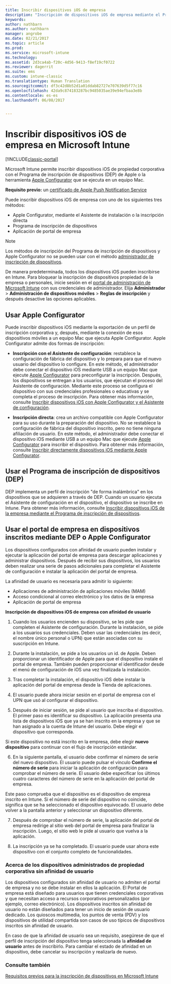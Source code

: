 ```yaml
---
title: Inscribir dispositivos iOS de empresa
description: "Inscripción de dispositivos iOS de empresa mediante el Programa de inscripción de dispositivos (DEP) de Apple o Apple Configurator"
keywords: 
author: nathbarn
ms.author: nathbarn
manager: angrobe
ms.date: 02/21/2017
ms.topic: article
ms.prod: 
ms.service: microsoft-intune
ms.technology: 
ms.assetid: 2d3ca4ab-f20c-4d56-9413-f8ef19cf0722
ms.reviewer: dagerrit
ms.suite: ems
ms.custom: intune-classic
ms.translationtype: Human Translation
ms.sourcegitcommit: df3c42d8b52d1a01ddab82727e707639d5f77c16
ms.openlocfilehash: 42da9c874183287bc9485035ae39e94efbaa3e8b
ms.contentlocale: es-es
ms.lasthandoff: 06/08/2017


---
```


# <a name="enroll-corporate-owned-ios-devices-in-microsoft-intune"></a>Inscribir dispositivos iOS de empresa en Microsoft Intune

[!INCLUDE[classic-portal](../includes/classic-portal.md)]

Microsoft Intune permite inscribir dispositivos iOS de propiedad corporativa con el Programa de inscripción de dispositivos (DEP) de Apple o la herramienta [Apple Configurator](https://go.microsoft.com/fwlink/?LinkId=518017) que se ejecuta en un equipo Mac.

**Requisito previo:** un [certificado de Apple Push Notification Service](set-up-ios-and-mac-management-with-microsoft-intune.md)

Puede inscribir dispositivos iOS de empresa con uno de los siguientes tres métodos:

- Apple Configurator, mediante el Asistente de instalación o la inscripción directa
- Programa de inscripción de dispositivos
- Aplicación de portal de empresa

>[!NOTE]
>Los métodos de inscripción del Programa de inscripción de dispositivos y Apple Configurator no se pueden usar con el método [administrador de inscripción de dispositivos](enroll-corporate-owned-devices-with-the-device-enrollment-manager-in-microsoft-intune.md).

De manera predeterminada, todos los dispositivos iOS pueden inscribirse en Intune. Para bloquear la inscripción de dispositivos propiedad de la empresa o personales, inicie sesión en el [portal de administración de Microsoft Intune](https://manage.microsoft.com) con sus credenciales de administrador. Elija **Administrador** > **Administración de dispositivos móviles** > **Reglas de inscripción** y después desactive las opciones aplicables.

## <a name="use-apple-configurator"></a>Usar Apple Configurator

Puede inscribir dispositivos iOS mediante la exportación de un perfil de inscripción corporativa y, después, mediante la conexión de esos dispositivos móviles a un equipo Mac que ejecuta Apple Configurator. Apple Configurator admite dos formas de inscripción:

- **Inscripción con el Asistente de configuración**: restablece la configuración de fábrica del dispositivo y lo prepara para que el nuevo usuario del dispositivo lo configure. En este método, el administrador debe conectar el dispositivo iOS mediante USB a un equipo Mac que ejecute [Apple Configurator](https://go.microsoft.com/fwlink/?LinkId=518017) para preconfigurar la inscripción. Después, los dispositivos se entregan a los usuarios, que ejecutan el proceso del Asistente de configuración. Mediante este proceso se configura el dispositivo con sus credenciales profesionales o educativas y se completa el proceso de inscripción. Para obtener más información, consulte [Inscribir dispositivos iOS con Apple Configurator y el Asistente de configuración](ios-setup-assistant-enrollment-in-microsoft-intune.md).

- **Inscripción directa**: crea un archivo compatible con Apple Configurator para su uso durante la preparación del dispositivo. No se restablece la configuración de fábrica del dispositivo inscrito, pero no tiene ninguna afiliación de usuario. En este método, el administrador debe conectar el dispositivo iOS mediante USB a un equipo Mac que ejecute [Apple Configurator](https://go.microsoft.com/fwlink/?LinkId=518017) para inscribir el dispositivo. Para obtener más información, consulte [Inscribir directamente dispositivos iOS mediante Apple Configurator](ios-direct-enrollment-in-microsoft-intune.md).

## <a name="use-the-device-enrollment-program-dep"></a>Usar el Programa de inscripción de dispositivos (DEP)
DEP implementa un perfil de inscripción "de forma inalámbrica" en los dispositivos que se adquieren a través de DEP. Cuando un usuario ejecuta el Asistente de configuración en el dispositivo, el dispositivo se inscribe en Intune. Para obtener más información, consulte [Inscribir dispositivos iOS de la empresa mediante el Programa de inscripción de dispositivos](ios-device-enrollment-program-in-microsoft-intune.md).

## <a name="use-the-company-portal-on-dep-enrolled-or-apple-configurator-enrolled-devices"></a>Usar el portal de empresa en dispositivos inscritos mediante DEP o Apple Configurator

Los dispositivos configurados con afinidad de usuario pueden instalar y ejecutar la aplicación del portal de empresa para descargar aplicaciones y administrar dispositivos. Después de recibir sus dispositivos, los usuarios deben realizar una serie de pasos adicionales para completar el Asistente de configuración e instalar la aplicación del portal de empresa.

La afinidad de usuario es necesaria para admitir lo siguiente:
  - Aplicaciones de administración de aplicaciones móviles (MAM)
  - Acceso condicional al correo electrónico y los datos de la empresa
  - Aplicación de portal de empresa

**Inscripción de dispositivos iOS de empresa con afinidad de usuario**
1. Cuando los usuarios encienden su dispositivo, se les pide que completen el Asistente de configuración. Durante la instalación, se pide a los usuarios sus credenciales. Deben usar las credenciales (es decir, el nombre único personal o UPN) que están asociadas con su suscripción en Intune.

2. Durante la instalación, se pide a los usuarios un id. de Apple. Deben proporcionar un identificador de Apple para que el dispositivo instale el portal de empresa. También pueden proporcionar el identificador desde el menú de configuración de iOS una vez finalizada la instalación.

3. Tras completar la instalación, el dispositivo iOS debe instalar la aplicación del portal de empresa desde la Tienda de aplicaciones.

4. El usuario puede ahora iniciar sesión en el portal de empresa con el UPN que usó al configurar el dispositivo.

5. Después de iniciar sesión, se pide al usuario que inscriba el dispositivo. El primer paso es identificar su dispositivo. La aplicación presenta una lista de dispositivos iOS que ya se han inscrito en la empresa y que se han asignado a la cuenta de Intune del usuario. Debe elegir el dispositivo que corresponda.

  Si este dispositivo no está inscrito en la empresa, debe elegir **nuevo dispositivo** para continuar con el flujo de inscripción estándar.

6. En la siguiente pantalla, el usuario debe confirmar el número de serie del nuevo dispositivo. El usuario puede pulsar el vínculo **Confirme el número de serie** para iniciar la aplicación de configuración para comprobar el número de serie. El usuario debe especificar los últimos cuatro caracteres del número de serie en la aplicación del portal de empresa.

  Este paso comprueba que el dispositivo es el dispositivo de empresa inscrito en Intune. Si el número de serie del dispositivo no coincide, significa que se ha seleccionado el dispositivo equivocado. El usuario debe volver a la pantalla anterior y seleccionar un dispositivo diferente.

7. Después de comprobar el número de serie, la aplicación del portal de empresa redirige al sitio web del portal de empresa para finalizar la inscripción. Luego, el sitio web le pide al usuario que vuelva a la aplicación.

8. La inscripción ya se ha completado. El usuario puede usar ahora este dispositivo con el conjunto completo de funcionalidades.

### <a name="about-corporate-owned-managed-devices-with-no-user-affinity"></a>Acerca de los dispositivos administrados de propiedad corporativa sin afinidad de usuario

Los dispositivos configurados sin afinidad de usuario no admiten el portal de empresa y no se debe instalar en ellos la aplicación. El Portal de empresa está diseñado para usuarios que tienen credenciales corporativas y que necesitan acceso a recursos corporativos personalizados (por ejemplo, correo electrónico). Los dispositivos inscritos sin afinidad de usuario no están diseñados para tener un inicio de sesión de usuario dedicado. Los quioscos multimedia, los puntos de venta (PDV) y los dispositivos de utilidad compartida son casos de uso típicos de dispositivos inscritos sin afinidad de usuario.

En caso de que la afinidad de usuario sea un requisito, asegúrese de que el perfil de inscripción del dispositivo tenga seleccionada la **afinidad de usuario** antes de inscribirlo. Para cambiar el estado de afinidad en un dispositivo, debe cancelar su inscripción y realizarla de nuevo.



### <a name="see-also"></a>Consulte también
[Requisitos previos para la inscripción de dispositivos en Microsoft Intune](prerequisites-for-enrollment.md)

